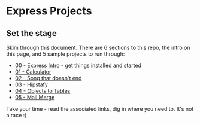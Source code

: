 # Express Projects

## Set the stage

Skim through this document.  There are 6 sections to this repo, the intro on this page, and 5 sample projects to run through:

- [00 - Express Intro](00-express-intro/README.md) - get things installed and started
- [01 - Calculator](01-calculator/README.md) - 
- [02 - Song that doesn't end](02-song-that-doesnt-end/README.md)
- [03 - Hipstafy](03-hipstafy/README.md)
- [04 - Objects to Tables](04-objects-to-tables/README.md)
- [05 - Mail Merge](05-mail-merge/README.md)

Take your time - read the associated links, dig in where you need to.  It's not a race :)

